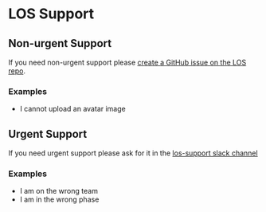 # LOS Support


## Non-urgent Support

If you need non-urgent support please [create a GitHub issue on the LOS repo](https://github.com/LearnersGuild/los/issues/new).

### Examples

- I cannot upload an avatar image

## Urgent Support

If you need urgent support please ask for it in the [los-support slack channel](https://learnersguild.slack.com/messages/C4X8T7UBT/)

### Examples

- I am on the wrong team
- I am in the wrong phase
